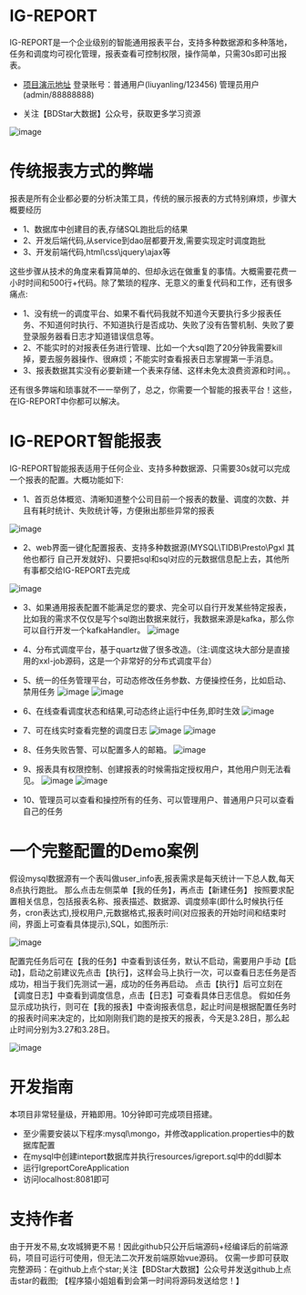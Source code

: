 # IG-REPORT
IG-REPORT是一个企业级别的智能通用报表平台，支持多种数据源和多种落地，任务和调度均可视化管理，报表查看可控制权限，操作简单，只需30s即可出报表。

- [项目演示地址](http://101.37.90.241:8081) 
登录账号：普通用户(liuyanling/123456) 管理员用户(admin/88888888)

- 关注【BDStar大数据】公众号，获取更多学习资源

![image](https://github.com/LYL41011/igreport/blob/master/igreport-core/src/main/resources/static/static/img/bdstar.jpg?raw=true)



# 传统报表方式的弊端
报表是所有企业都必要的分析决策工具，传统的展示报表的方式特别麻烦，步骤大概要经历

- 1、数据库中创建目的表,存储SQL跑批后的结果 
- 2、开发后端代码,从service到dao层都要开发,需要实现定时调度跑批 
- 3、开发前端代码,html\css\jquery\ajax等

这些步骤从技术的角度来看算简单的、但却永远在做重复的事情。大概需要花费一小时时间和500行+代码。除了繁琐的程序、无意义的重复代码和工作，还有很多痛点:

- 1、没有统一的调度平台、如果不看代码我就不知道今天要执行多少报表任务、不知道何时执行、不知道执行是否成功、失败了没有告警机制、失败了要登录服务器看日志才知道错误信息等。
- 2、不能实时的对报表任务进行管理、比如一个大sql跑了20分钟我需要kill掉，要去服务器操作、很麻烦；不能实时查看报表日志掌握第一手消息。
- 3、报表数据其实没有必要新建一个表来存储、这样未免太浪费资源和时间。。

还有很多弊端和琐事就不一一举例了，总之，你需要一个智能的报表平台！这些，在IG-REPORT中你都可以解决。

# IG-REPORT智能报表

IG-REPORT智能报表适用于任何企业、支持多种数据源、只需要30s就可以完成一个报表的配置。大概功能如下:

- 1、首页总体概览、清晰知道整个公司目前一个报表的数量、调度的次数、并且有耗时统计、失败统计等，方便揪出那些异常的报表

![image](https://github.com/LYL41011/igreport/blob/master/igreport-core/src/main/resources/static/static/img/igreport-dashbord.png?raw=true)

- 2、web界面一键化配置报表、支持多种数据源(MYSQL\TIDB\Presto\Pgxl 其他也都行 自己开发就好)、只要把sql和sql对应的元数据信息配上去，其他所有事都交给IG-REPORT去完成

![image](https://github.com/LYL41011/igreport/blob/master/igreport-core/src/main/resources/static/static/img/add-task.png?raw=true)

- 3、如果通用报表配置不能满足您的要求、完全可以自行开发某些特定报表，比如我的需求不仅仅是写个sql跑出数据来就行，我数据来源是kafka，那么你可以自行开发一个kafkaHandler。
![image](https://github.com/LYL41011/igreport/blob/master/igreport-core/src/main/resources/static/static/img/igreport-add-special-task.png?raw=true)


- 4、分布式调度平台，基于quartz做了很多改造。（注:调度这块大部分是直接用的xxl-job源码，这是一个非常好的分布式调度平台）
- 5、统一的任务管理平台，可动态修改任务参数、方便操控任务，比如启动、禁用任务
![image](https://github.com/LYL41011/igreport/blob/master/igreport-core/src/main/resources/static/static/img/igreport-my-task.png?raw=true)
![image](https://github.com/LYL41011/igreport/blob/master/igreport-core/src/main/resources/static/static/img/igreport-edit.png?raw=true)


- 6、在线查看调度状态和结果,可动态终止运行中任务,即时生效
![image](https://github.com/LYL41011/igreport/blob/master/igreport-core/src/main/resources/static/static/img/igreport-scheduler-task.png?raw=true)

- 7、可在线实时查看完整的调度日志
![image](https://github.com/LYL41011/igreport/blob/master/igreport-core/src/main/resources/static/static/img/igreport-log-error.png?raw=true)
![image](https://github.com/LYL41011/igreport/blob/master/igreport-core/src/main/resources/static/static/img/igreport-log-running.png?raw=true)

- 8、任务失败告警、可以配置多人的邮箱。
![image](https://github.com/LYL41011/igreport/blob/master/igreport-core/src/main/resources/static/static/img/igreport-alarm.png?raw=true)

- 9、报表具有权限控制、创建报表的时候需指定授权用户，其他用户则无法看见。
![image](https://github.com/LYL41011/igreport/blob/master/igreport-core/src/main/resources/static/static/img/igreport-authpeople.png?raw=true)
![image](https://github.com/LYL41011/igreport/blob/master/igreport-core/src/main/resources/static/static/img/igreport-report.png?raw=true)

- 10、管理员可以查看和操控所有的任务、可以管理用户、普通用户只可以查看自己的任务


# 一个完整配置的Demo案例

假设mysql数据源有一个表叫做user_info表,报表需求是每天统计一下总人数,每天8点执行跑批。
那么点击左侧菜单【我的任务】，再点击【新建任务】
按照要求配置相关信息，包括报表名称、报表描述、数据源、调度频率(即什么时候执行任务，cron表达式),授权用户,元数据格式,报表时间(对应报表的开始时间和结束时间，界面上可查看具体提示),SQL，如图所示:

![image](https://github.com/LYL41011/igreport/blob/master/igreport-core/src/main/resources/static/static/img/demo.jpg?raw=true)

配置完任务后可在【我的任务】中查看到该任务，默认不启动，需要用户手动【启动】，启动之前建议先点击【执行】，这样会马上执行一次，可以查看日志任务是否成功，相当于我们先测试一遍，成功的任务再启动。
点击【执行】后可立刻在【调度日志】中查看到调度信息，点击【日志】可查看具体日志信息。
假如任务显示成功执行，则可在【我的报表】中查询报表信息，起止时间是根据配置任务时的报表时间来决定的，比如刚刚我们跑的是按天的报表，今天是3.28日，那么起止时间分别为3.27和3.28日。

![image](https://github.com/LYL41011/igreport/blob/master/igreport-core/src/main/resources/static/static/img/demo1.jpg?raw=true)

# 开发指南
本项目非常轻量级，开箱即用。10分钟即可完成项目搭建。

- 至少需要安装以下程序:mysql\mongo，并修改application.properties中的数据库配置
- 在mysql中创建inteport数据库并执行resources/igreport.sql中的ddl脚本
- 运行IgreportCoreApplication
- 访问localhost:8081即可

# 支持作者

由于开发不易,女攻城狮更不易！因此github只公开后端源码+经编译后的前端源码，项目可运行可使用，但无法二次开发前端原始vue源码。
仅需一步即可获取完整源码：在github上点个star;关注【BDStar大数据】公众号并发送github上点击star的截图;
【程序猿小姐姐看到会第一时间将源码发送给您！】